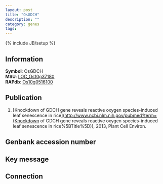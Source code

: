 ```yaml
---
layout: post
title: "OsGDCH"
description: ""
category: genes
tags: 
---
```

{% include JB/setup %}

## Information
__Symbol__: OsGDCH  
__MSU__: [LOC_Os10g37180](http://rice.plantbiology.msu.edu/cgi-bin/ORF_infopage.cgi?orf=LOC_Os10g37180)  
__RAPdb__: [Os10g0516100](http://rapdb.dna.affrc.go.jp/viewer/gbrowse_details/irgsp1?name=Os10g0516100)  

## Publication
1. [Knockdown of GDCH gene reveals reactive oxygen species-induced leaf senescence in rice](http://www.ncbi.nlm.nih.gov/pubmed?term=(Knockdown of GDCH gene reveals reactive oxygen species-induced leaf senescence in rice%5BTitle%5D)), 2013, Plant Cell Environ.

## Genbank accession number

## Key message

## Connection


